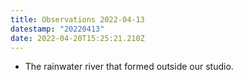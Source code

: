 ```yaml
---
title: Observations 2022-04-13
datestamp: "20220413"
date: 2022-04-20T15:25:21.210Z
---
```

- The rainwater river that formed outside our studio.